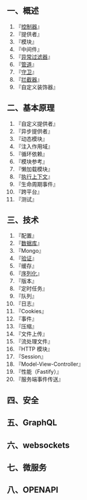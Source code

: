 
## 一、概述

1. 『[控制器](Controllers.md)』
2. 『提供者』
3. 『模块』
4. 『中间件』
5. 『[异常过滤器](Exception-filters.md)』
7. 『[管道](Pipes.md)』
8. 『[守卫](Guards.md)』
9. 『[拦截器](Interceptors.md)』
10. 『自定义装饰器』


## 二、基本原理

1. 『自定义提供者』
2. 『异步提供者』
3. 『动态模块』
4. 『注入作用域』
5. 『循环依赖』
6. 『模块参考』
7. 『懒加载模块』
8. 『[执行上下文](Execution-context.md)』
9. 『生命周期事件』
10. 『跨平台』
11. 『测试』

## 三、技术

1. 『配置』
2. 『[数据库](Database.md)』
3. 『Mongo』
4. 『[验证](Validation.md)』
5. 『缓存』
6. 『[序列化](Serialization.md)』
7. 『版本』
8. 『定时任务』
9. 『队列』
10. 『日志』
11. 『Cookies』
12. 『事件』
13. 『压缩』
14. 『文件上传』
15. 『流处理文件』
16. 『HTTP 模块』
17. 『Session』
18. 『Model-View-Controller』
19. 『性能（Fastify）』
20. 『服务端事件传送』

## 四、安全

## 五、GraphQL

## 六、websockets

## 七、微服务

## 八、OPENAPI




